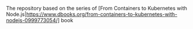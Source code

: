 The repository based on the series of [From Containers to Kubernetes with Node.js|https://www.dbooks.org/from-containers-to-kubernetes-with-nodejs-0999773054/] book
